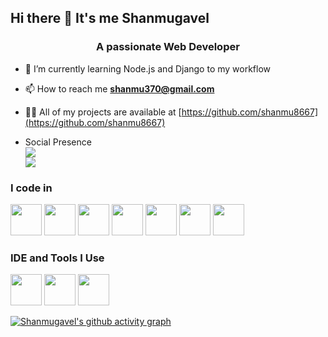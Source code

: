 
## Hi there 👋 It's me Shanmugavel

<h3 align="center">A passionate Web Developer</h3>
                                          
- 🌱 I’m currently learning Node.js and Django to my workflow
- 📫 How to reach me **shanmu370@gmail.com**
- 👨‍💻 All of my projects are available at [https://github.com/shanmu8667](https://github.com/shanmu8667)


- Social Presence
<br />[<img src="https://img.shields.io/badge/LinkedIn-0077B5?style=for-the-badge&logo=linkedin&logoColor=white" />](http://linkedin.com/in/shanmugavel-s-54123b255) <br/> [<img src="https://img.shields.io/badge/instagram-d62976?style=for-the-badge&logo=instagram&logoColor=white" />](https://www.instagram.com/_shannmu_/)

### I code in
<img width="50" height="50" src="https://img.icons8.com/officexs/40/php-logo.png"/> <img height="50" width="50" src="https://img.icons8.com/color/48/000000/html-5.png" /> 
<img height="50" width="50" src="https://img.icons8.com/color/48/000000/css3.png" /> <img height="50" width="50" src="https://img.icons8.com/color/48/000000/bootstrap.png" />
<img height="50" width="50" src="https://img.icons8.com/color/48/000000/javascript.png"/>  <img height="50" width="50" src="https://img.icons8.com/color/48/000000/react-native.png"/>
<img height="50" width="50" src="https://img.icons8.com/color/48/000000/mysql-logo.png"/> 

### IDE and Tools I Use
<img height="50" width="50" src="https://img.icons8.com/color/48/000000/visual-studio-code-2019.png"/> <img height="50" width="50" src="https://img.icons8.com/color/48/000000/pycharm.png"/>
<img height="50" width="50" src="https://img.icons8.com/color/50/000000/git.png"/> 

[![Shanmugavel's github activity graph](https://github-readme-activity-graph.vercel.app/graph?username=shanmu8667&bg_color=0d0d0d&color=f6f4f6&line=cd3cd7&point=403d3d&area=true&hide_border=true)](https://github.com/ashutosh00710/github-readme-activity-graph)

